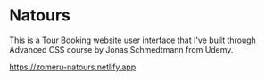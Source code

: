# Natours

This is a Tour Booking website user interface that I've built through Advanced CSS course by Jonas Schmedtmann from Udemy.

https://zomeru-natours.netlify.app
